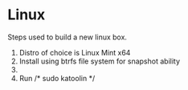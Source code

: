 # Linux
Steps used to build a new linux box. 

1. Distro of choice is Linux Mint x64
2. Install using btrfs file system for snapshot ability
3. 
4. Run
  /* sudo katoolin */
